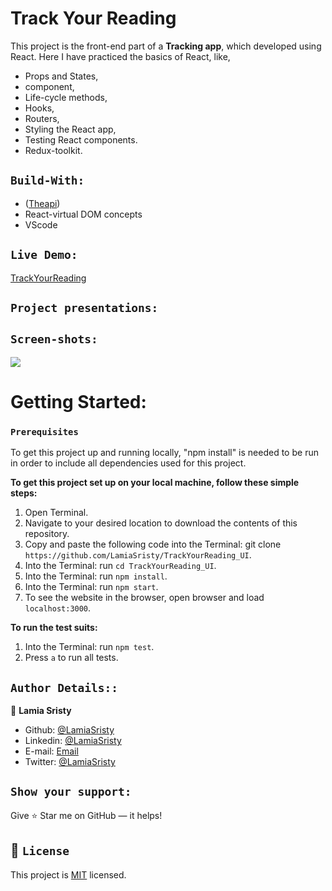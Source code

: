 # Track Your Reading

This project is the front-end part of a **Tracking app**, which developed using React. Here I have practiced the basics of React, like,
- Props and States,
- component,
- Life-cycle methods, 
- Hooks,
- Routers,
- Styling the React app,
- Testing React components.
- Redux-toolkit.


## `Build-With:`
- ([Theapi]())
- React-virtual DOM concepts
- VScode

## `Live Demo:`

[TrackYourReading]()


## `Project presentations:`



## `Screen-shots:`

<img src="assets/images/Screenshot.png">

# Getting Started:

### `Prerequisites`

To get this project up and running locally, "npm install" is needed to be run in order to include all dependencies used for this project.

**To get this project set up on your local machine, follow these simple steps:**

1. Open Terminal.
2. Navigate to your desired location to download the contents of this repository.
3. Copy and paste the following code into the Terminal: git clone `https://github.com/LamiaSristy/TrackYourReading_UI`.
4. Into the Terminal: run `cd TrackYourReading_UI`.
5. Into the Terminal: run `npm install`.
6. Into the Terminal: run `npm start`.
7. To see the website in the browser, open browser and load `localhost:3000`.

**To run the test suits:**
1. Into the Terminal: run `npm test`.
2. Press `a` to run all tests.


## `Author Details::`

👤 **Lamia Sristy**

- Github: [@LamiaSristy](https://github.com/LamiaSristy)
- Linkedin: [@LamiaSristy](https://www.linkedin.com/in/lamia-hemayet-sristy/)
- E-mail: <a href="mailto:lamiasristy@gmail.com?subject=Hello Lamia!">Email</a>  
- Twitter: [@LamiaSristy](https://twitter.com/lsristy1)

## `Show your support:`

Give ⭐ Star me on GitHub — it helps!

## 📝 `License`

This project is [MIT](lic.url) licensed.